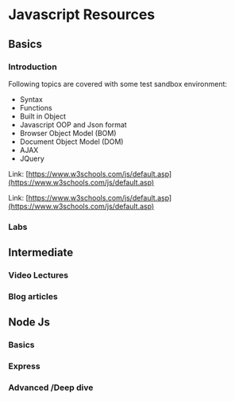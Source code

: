# Javascript Resources


## Basics

### Introduction
Following topics are covered with some test sandbox environment:

 - Syntax
 - Functions
 - Built in Object
 - Javascript OOP and Json format
 - Browser Object Model (BOM)
 - Document Object Model (DOM)
 - AJAX
 - JQuery

Link:
[https://www.w3schools.com/js/default.asp](https://www.w3schools.com/js/default.asp)

Link:
[https://www.w3schools.com/js/default.asp](https://www.w3schools.com/js/default.asp)

### Labs

## Intermediate




### Video Lectures


### Blog articles


## Node Js


### Basics

### Express

### Advanced /Deep dive

<!--stackedit_data:
eyJoaXN0b3J5IjpbLTUxMTU4MTM1OSwxMjU5MDEyNTAwXX0=
-->